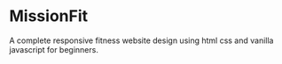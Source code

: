 # MissionFit
 A complete responsive fitness website design using html css and vanilla javascript for beginners.

